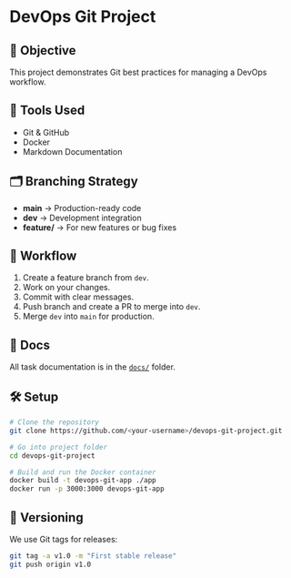 # DevOps Git Project

## 📌 Objective
This project demonstrates Git best practices for managing a DevOps workflow.

## 🚀 Tools Used
- Git & GitHub
- Docker
- Markdown Documentation

## 🗂 Branching Strategy
- **main** → Production-ready code
- **dev** → Development integration
- **feature/** → For new features or bug fixes

## 🔄 Workflow
1. Create a feature branch from `dev`.
2. Work on your changes.
3. Commit with clear messages.
4. Push branch and create a PR to merge into `dev`.
5. Merge `dev` into `main` for production.

## 📁 Docs
All task documentation is in the [`docs/`](docs/) folder.

## 🛠 Setup
```bash
# Clone the repository
git clone https://github.com/<your-username>/devops-git-project.git

# Go into project folder
cd devops-git-project

# Build and run the Docker container
docker build -t devops-git-app ./app
docker run -p 3000:3000 devops-git-app
```

## 📌 Versioning
We use Git tags for releases:
```bash
git tag -a v1.0 -m "First stable release"
git push origin v1.0
```
